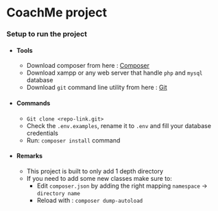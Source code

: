 # CoachMe project

### Setup to run the project
- #### Tools
    - Download composer from here : [Composer](https://getcomposer.org/download/)
    - Download xampp or any web server that handle `php` and `mysql` database
    - Download `git` command line utility from here : [Git](https://git-scm.com/download/win)
- #### Commands
    - `Git clone <repo-link.git>`
    - Check the `.env.examples`, rename it to `.env` and fill your database credentials
    - Run: `composer install` command

- #### Remarks
    - This project is built to only add 1 depth directory
    - If you need to add some new classes make sure to:
        - Edit `composer.json` by adding the right mapping `namespace` -> `directory name`
        - Reload with : `composer dump-autoload`